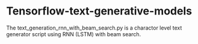 # Tensorflow-text-generative-models
The text_generation_rnn_with_beam_search.py is a charactor level text generator script using RNN (LSTM) with beam search. 
